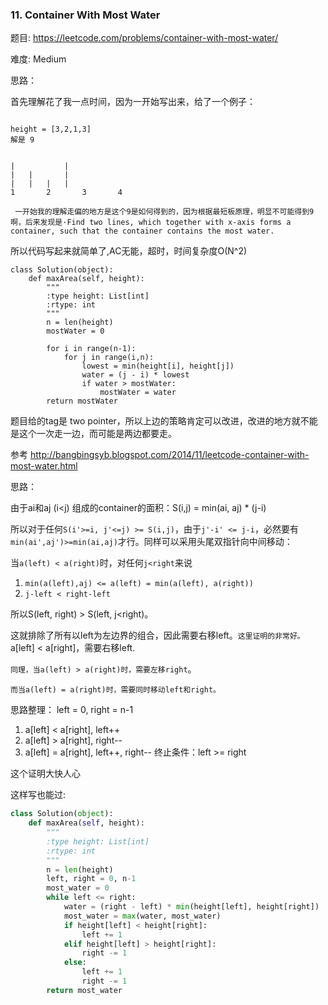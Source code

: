 ### 11. Container With Most Water



题目:
<https://leetcode.com/problems/container-with-most-water/>


难度:
Medium

思路：


首先理解花了我一点时间，因为一开始写出来，给了一个例子：

```

height = [3,2,1,3]
解是 9


|			|
|	|		|
|	|	|	|
1       2       3       4
    
 一开始我的理解走偏的地方是这个9是如何得到的，因为根据最短板原理，明显不可能得到9啊，后来发现是·Find two lines, which together with x-axis forms a container, such that the container contains the most water.
```

所以代码写起来就简单了,AC无能，超时，时间复杂度O(N^2)


```
class Solution(object):
    def maxArea(self, height):
        """
        :type height: List[int]
        :rtype: int
        """
        n = len(height)
        mostWater = 0

        for i in range(n-1):
        	for j in range(i,n):
        		lowest = min(height[i], height[j])
        		water = (j - i) * lowest
        		if water > mostWater:
        			mostWater = water
        return mostWater

```

题目给的tag是 two pointer，所以上边的策略肯定可以改进，改进的地方就不能是这个一次走一边，而可能是两边都要走。



参考 <http://bangbingsyb.blogspot.com/2014/11/leetcode-container-with-most-water.html>


思路：

由于ai和aj (i<j) 组成的container的面积：S(i,j) = min(ai, aj) * (j-i)

所以对于任何```S(i'>=i, j'<=j) >= S(i,j)```，由于```j'-i' <= j-i```，必然要有```min(ai',aj')>=min(ai,aj)```才行。同样可以采用头尾双指针向中间移动：

当```a(left) < a(right)```时，对任何```j<right```来说

1. ```min(a(left),aj) <= a(left) = min(a(left), a(right))```
2. ```j-left < right-left```

所以S(left, right) > S(left, j<right)。

这就排除了所有以left为左边界的组合，因此需要右移left。`这里证明的非常好。` a[left] < a[right]，需要右移left.

`同理，当a(left) > a(right)时，需要左移right`。

`而当a(left) = a(right)时，需要同时移动left和right。`

思路整理：
left = 0, right = n-1
1. a[left] < a[right], left++
2. a[left] > a[right], right--
3. a[left] = a[right], left++, right--
终止条件：left >= right

这个证明大快人心


这样写也能过:


```python
class Solution(object):
    def maxArea(self, height):
        """
        :type height: List[int]
        :rtype: int
        """
        n = len(height)
        left, right = 0, n-1
        most_water = 0
        while left <= right:
            water = (right - left) * min(height[left], height[right])
            most_water = max(water, most_water)
            if height[left] < height[right]:
                left += 1
            elif height[left] > height[right]:
                right -= 1
            else:
                left += 1
                right -= 1
        return most_water
        
```
